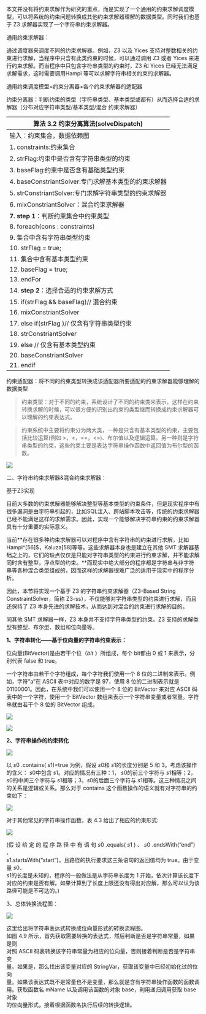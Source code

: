 本文并没有将约束求解作为研究的重点，而是实现了一个通用的约束求解调度模型，可以将系统的约束问题转换成其他约束求解器理解的数据类型。同时我们也基于
Z3 求解器实现了一个字符串约束求解器。

通用约束求解器：

通过调度器来调度不同的约束求解器。例如，Z3 以及 Yices
支持对整数相关的约束进行求解，当程序中只含有此类约束的时候，可以通过调用 Z3 或者
Yices 来进行约束求解。而当程序中只包含字符串类型的约束时，Z3 和 Yices
已经无法满足求解需求，这时需要调用Hampi 等可以求解字符串相关约束的求解器。

通用约束调度模型=约束分离器+各个约束求解器的适配器

约束分离器：判断约束的类型（字符串类型、基本类型或都有）从而选择合适的求解器（分布对应字符串类型/基本类型/混合
约束求解器）

| 算法 **3.2** 约束分离算法(solveDispatch)                                                                                                                                                                                                                                                                                                                                                                                                                                                                                                                                                                                                                            |
|---------------------------------------------------------------------------------------------------------------------------------------------------------------------------------------------------------------------------------------------------------------------------------------------------------------------------------------------------------------------------------------------------------------------------------------------------------------------------------------------------------------------------------------------------------------------------------------------------------------------------------------------------------------------|
| 输入：约束集合，数据依赖图                                                                                                                                                                                                                                                                                                                                                                                                                                                                                                                                                                                                                                          |
| 1. constraints:约束集合                                                                                                                                                                                                                                                                                                                                                                                                                                                                                                                                                                                                                                             |
| 2. strFlag:约束中是否含有字符串类型的约束                                                                                                                                                                                                                                                                                                                                                                                                                                                                                                                                                                                                                           |
| 3. baseFlag:约束中是否含有基础类型约束                                                                                                                                                                                                                                                                                                                                                                                                                                                                                                                                                                                                                              |
| 4. baseConstriantSolver:专门求解基本类型的约束求解器                                                                                                                                                                                                                                                                                                                                                                                                                                                                                                                                                                                                                |
| 5. strConstriantSolver:专门求解字符串类型的约束求解器                                                                                                                                                                                                                                                                                                                                                                                                                                                                                                                                                                                                               |
| 6. mixConstriantSolver：混合约束求解器                                                                                                                                                                                                                                                                                                                                                                                                                                                                                                                                                                                                                              |
| **7. step 1**：判断约束集合中约束类型                                                                                                                                                                                                                                                                                                                                                                                                                                                                                                                                                                                                                               |
| 8. foreach(cons : constraints)                                                                                                                                                                                                                                                                                                                                                                                                                                                                                                                                                                                                                                      |
| 9. 集合中含有字符串类型约束                                                                                                                                                                                                                                                                                                                                                                                                                                                                                                                                                                                                                                         |
| 10. strFlag = true;                                                                                                                                                                                                                                                                                                                                                                                                                                                                                                                                                                                                                                                 |
| 11. 集合中含有基本类型约束                                                                                                                                                                                                                                                                                                                                                                                                                                                                                                                                                                                                                                          |
| 12. baseFlag = true;                                                                                                                                                                                                                                                                                                                                                                                                                                                                                                                                                                                                                                                |
| 13. endFor                                                                                                                                                                                                                                                                                                                                                                                                                                                                                                                                                                                                                                                          |
| 14. **step 2**：选择合适的约束求解方式                                                                                                                                                                                                                                                                                                                                                                                                                                                                                                                                                                                                                              |
| 15. if(strFlag && baseFlag)// 混合约束                                                                                                                                                                                                                                                                                                                                                                                                                                                                                                                                                                                                                              |
| 16. mixConstriantSolver                                                                                                                                                                                                                                                                                                                                                                                                                                                                                                                                                                                                                                             |
| 17. else if(strFlag )// 仅含有字符串类型约束                                                                                                                                                                                                                                                                                                                                                                                                                                                                                                                                                                                                                        |
| 18. strConstriantSolver                                                                                                                                                                                                                                                                                                                                                                                                                                                                                                                                                                                                                                             |
| 19. else // 仅含有基本类型约束                                                                                                                                                                                                                                                                                                                                                                                                                                                                                                                                                                                                                                      |
| 20. baseConstriantSolver                                                                                                                                                                                                                                                                                                                                                                                                                                                                                                                                                                                                                                            |
| 21. endif                                                                                                                                                                                                                                                                                                                                                                                                                                                                                                                                                                                                                                                           |

约束适配器：将不同的约束类型转换成该适配器所要适配的约束求解器能够理解的数据类型

>   约束类型：对于不同的约束，系统设计了不同的约束类来表示，这样在约束转换求解的时候，可以很方便的识别出约束的类型继而转换成约束求解器可以理解的约束表达式。

>   约束系统中主要将约束分为两大类，一种是只含有基本类型的约束，主要包括比较运算(例如
>   \>，\<，==，\<=)、布尔值以及逻辑运算。另一种则是字符串类型的约束，这些约束主要是表达字符串操作函数中返回值为布尔型的函数。

![](media/50453ab737411427a595ce3c2de14c3f.png)

二、字符串约束求解器&混合约束求解器：

基于Z3实现

目前大多数的约束求解器能够解决整型等基本类型的约束条件，但是现实程序中有很多漏洞是由字符串引起的，比如SQL注入、跨站脚本攻击等，传统的约束求解器已经不能满足这样的求解需求。因此，实现一个能够解决字符串约束的约束求解器具有十分重要的实际意义。

当前**存在很多种约束求解器可以对程序中含有字符串的约束进行求解，比如
Hampi^[56]$，Kaluza[58]等等。这些求解器本身也是建立在其他 SMT
求解器基础之上的，它们的缺点仅仅是只能对字符串类型的约束进行约束求解，并不能求解同时含有整型，浮点型的约束。**而现实中绝大部分的程序都是字符串与非字符串等各种混合类型组成的，因而这样的求解器很难广泛的适用于现实中的程序分析。

因此，本节将实现一个基于 Z3 的字符串约束求解器（Z3-Based String
ConstraintSolver，简称 Z3-ss），不仅能够对字符串类型的约束进行求解，而且还保持了
Z3 本身先进的求解技术，从而达到对混合的约束进行求解的目的。

同其他 SMT 求解器一样，Z3 本身并不支持字符串类型的约束。Z3
支持的求解类型有整型、布尔型、数组和位向量等。

**1、字符串转化——基于位向量的字符串约束表示：**

位向量(BitVector)是由若干个位（*bit* ）所组成，每个 bit都由 0 或 1
来表示，分别代表 false 和 true。

一个字符串由若干个字符组成，每个字符我们使用一个 8
位的二进制来表示。例如，字符”a”在 ASCII 表中对应的数字是 97，使用 8
位的二进制表示就是01100001。因此，在系统中我们可以使用一个 8 位的 BitVector
来对应 ASCII 码表中的一个字符，使用一个 BitVector
数组来表示一个字符串变量或者常量。字符串就由若干个 8 位的 BitVector 组成。

![](media/ee0e862f4422754a4b891a08c54de0a2.png)

![](media/0ffb77f02bac60e301b918882e576f5e.png)

**2、字符串操作的约束转化**

![](media/0bad6fbfd07f4fd6f64de53a34a13dde.png)

以 *s*0 .contains( *s*1)=true 为例，假设 *s*0和 *s*1的长度分别是 5 和
3。考虑该操作的含义： *s*0中包含 *s*1。对应的情况有三种：1， *s*0的前三个字符与
*s*1相等；2， *s*0的中间三个字符与 *s*1相等；3，*s*0的后面三个字符与
*s*1相等。这三种情况之间的关系是逻辑或关系。那么对于 contains
这个函数操作的语义就有对字符串的约束如下：

![](media/72a47bfc6be316418156dc507bed6bae.png)

对于其他常见的字符串操作函数，表 4.3 给出了相应的约束形式:

![](media/89d9a5e8d7998bdead4ab31d867e419d.png)

(假 设 给 定 的 程 序 路 径 中 有 语 句 *s*0 .equals( *s*1 ) 、 *s*0
.endsWith(“end”) 、  
*s*1.startsWith(“start”)，且路径的执行要求这三条语句的返回值均为 true。由于变量
*s*0、  
*s*1的长度是未知的，程序的一般做法是从字符串长度为 1 开始，依次计算该长度下  
对应的约束是否有解。如果计算到了长度上限还没有得出对应解，那么可以认为该  
路径可能是不可达的。)

3、总体转换流程图：

![](media/2c111d5359d1cf3caf58d545509e1de8.png)

这里给出将字符串表达式转换成位向量形式的转换流程图。  
如图 4.9 所示，首先获取需要转换的表达式，然后判断是否是字符串常量，如果是则  
对照 ASCII 码表转换该字符串常量为相应的位向量，否则接着判断是否是字符串变  
量。如果是，那么找出该变量对应的 StringVar，获取该变量中已经初始化过的位向  
量。如果该表达式既不是常量也不是变量，那么就是含有字符串操作函数的函数调  
用。获取函数名 mName 以及调用该函数的对象 base，利用递归调用获取 base 对象  
的位向量形式，接着根据函数名执行后续的转换逻辑。
